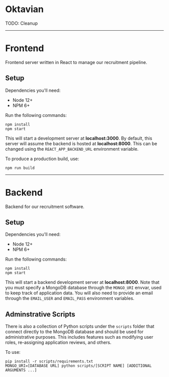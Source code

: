 # Oktavian

TODO: Cleanup

---

# Frontend

Frontend server written in React to manage our recruitment pipeline.

## Setup

Dependencies you'll need:
* Node 12+
* NPM 6+

Run the following commands:

```
npm install
npm start
```

This will start a development server at **localhost:3000**. 
By default, this server will assume the backend is hosted at **localhost:8000**.
This can be changed using the `REACT_APP_BACKEND_URL` environment variable.

To produce a production build, use:

```
npm run build
```

---

# Backend

Backend for our recruitment software.

## Setup

Dependencies you'll need:
* Node 12+
* NPM 6+

Run the following commands:

```
npm install
npm start
```

This will start a backend development server at **localhost:8000**. Note that 
you must specify a MongoDB database through the `MONGO_URI` envvar, used to 
keep track of application data. You will also need to provide an email through
the `EMAIL_USER` and `EMAIL_PASS` environment variables.

## Adminstrative Scripts

There is also a collection of Python scripts under the `scripts` folder that
connect directly to the MongoDB database and should be used for administrative
purposes. This includes features such as modifying user roles, re-assigning
application reviews, and others.

To use:

```
pip install -r scripts/requirements.txt
MONGO_URI=[DATABASE URL] python scripts/[SCRIPT NAME] [ADDITIONAL ARGUMENTS ...]
```
